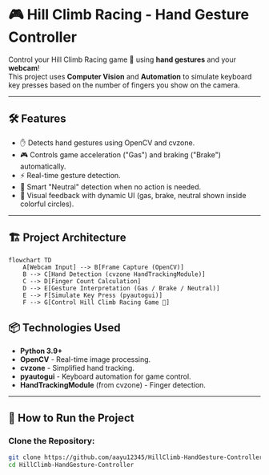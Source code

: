 # 🎮 Hill Climb Racing - Hand Gesture Controller

Control your Hill Climb Racing game 🚗 using **hand gestures** and your **webcam**!  
This project uses **Computer Vision** and **Automation** to simulate keyboard key presses based on the number of fingers you show on the camera.

---

## 🛠 Features

- ✋ Detects hand gestures using OpenCV and cvzone.
- 🎮 Controls game acceleration ("Gas") and braking ("Brake") automatically.
- ⚡ Real-time gesture detection.
- 🧠 Smart "Neutral" detection when no action is needed.
- 🎨 Visual feedback with dynamic UI (gas, brake, neutral shown inside colorful circles).

---

## 🏗 Project Architecture

```mermaid
flowchart TD
    A[Webcam Input] --> B[Frame Capture (OpenCV)]
    B --> C[Hand Detection (cvzone HandTrackingModule)]
    C --> D[Finger Count Calculation]
    D --> E[Gesture Interpretation (Gas / Brake / Neutral)]
    E --> F[Simulate Key Press (pyautogui)]
    F --> G[Control Hill Climb Racing Game 🚗]

```




## 📦 Technologies Used

- **Python 3.9+**
- **OpenCV** - Real-time image processing.
- **cvzone** - Simplified hand tracking.
- **pyautogui** - Keyboard automation for game control.
- **HandTrackingModule** (from cvzone) - Finger detection.

---

## 🚀 How to Run the Project

### Clone the Repository:
```bash
git clone https://github.com/aayu12345/HillClimb-HandGesture-Controller.git
cd HillClimb-HandGesture-Controller


